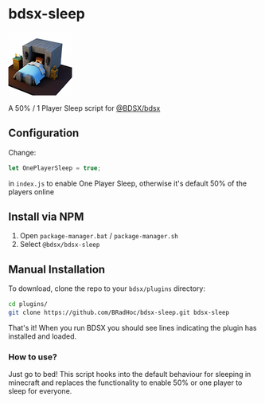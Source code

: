 # bdsx-sleep
![logo](logo-sml.png)

A 50% / 1 Player Sleep script for [@BDSX/bdsx](https://github.com/bdsx/bdsx)
## Configuration

Change:

```js
let OnePlayerSleep = true;
```

in `index.js` to enable One Player Sleep, otherwise it's default 50% of the players online

## Install via NPM
1. Open `package-manager.bat` / `package-manager.sh`
2. Select `@bdsx/bdsx-sleep`

## Manual Installation
To download, clone the repo to your `bdsx/plugins` directory:
```bash
cd plugins/
git clone https://github.com/BRadHoc/bdsx-sleep.git bdsx-sleep
```

That's it! When you run BDSX you should see lines indicating the plugin has installed and loaded.

### How to use?
Just go to bed! This script hooks into the default behaviour for sleeping in minecraft and replaces the functionality to enable 50% or one player to sleep for everyone.
